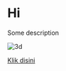 # Hi

Some description

![3d](https://images.unsplash.com/photo-1635009981474-73c567911a37?ixlib=rb-1.2.1&ixid=MnwxMjA3fDB8MHxwaG90by1wYWdlfHx8fGVufDB8fHx8&auto=format&fit=crop&w=2064&q=80)

[Klik disini](https://asrul.dev)
